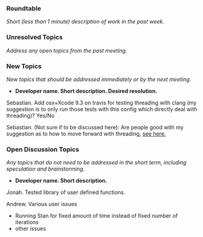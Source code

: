 ### Roundtable
_Short (less than 1 minute) description of work in the past week._


### Unresolved Topics
_Address any open topics from the past meeting._

### New Topics
_New topics that should be addressed immediately or by the next
meeting._

* __Developer name.  Short description.  Desired resolution.__

Sebastian. Add osx+Xcode 9.3 on travis for testing threading with clang (my suggestion is to only run those tests with this config which directly deal with threading)? Yes/No

Sebastian. (Not sure if to be discussed here): Are people good with my suggestion as to how to move forward with threading, [see here.](http://discourse.mc-stan.org/t/test-systems-supported-compiler-os/3907/5)

### Open Discussion Topics

_Any topics that do not need to be addressed in the short term,
including speculation and brainstorming._

* __Developer name.  Short description.__

Jonah. Tested library of user defined functions.

Andrew.  Various user issues
- Running Stan for fixed amount of time instead of fixed number of iterations
- other issues